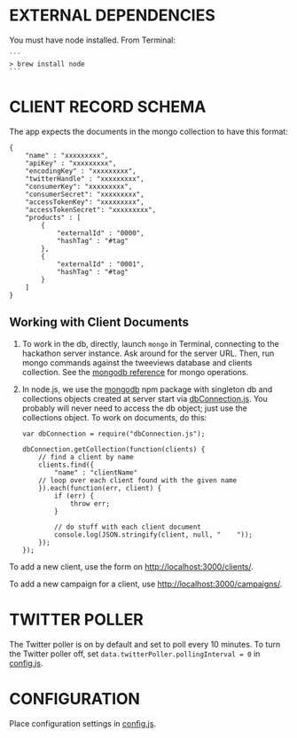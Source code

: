 EXTERNAL DEPENDENCIES
=====================
You must have node installed. From Terminal:

    ```
    > brew install node
    ```

CLIENT RECORD SCHEMA
====================
The app expects the documents in the mongo collection to have this format:

```
{
    "name" : "xxxxxxxxx",
    "apiKey" : "xxxxxxxxx",
    "encodingKey" : "xxxxxxxxx",
    "twitterHandle" : "xxxxxxxxx",
    "consumerKey": "xxxxxxxxx",
    "consumerSecret": "xxxxxxxxx",
    "accessTokenKey": "xxxxxxxxx",
    "accessTokenSecret": "xxxxxxxxx",
    "products" : [
        {
            "externalId" : "0000",
            "hashTag" : "#tag"
        },
        {
            "externalId" : "0001",
            "hashTag" : "#tag"
        }
    ]
}
```

Working with Client Documents
-----------------------------
1. To work in the db, directly, launch `mongo` in Terminal, connecting to the hackathon server instance. Ask around for the server URL. Then, run mongo commands against the tweeviews database and clients collection. See the [mongodb reference](http://docs.mongodb.org/manual/reference/) for mongo operations.

1. In node.js, we use the [mongodb](https://www.npmjs.org/package/mongodb) npm package with singleton db and collections objects created at server start via [dbConnection.js](https://github.com/95civicdude/tweeviews/blob/master/data/dbConnection.js). You probably will never need to access the db object; just use the collections object. To work on documents, do this:

    ```
    var dbConnection = require("dbConnection.js");

    dbConnection.getCollection(function(clients) {
        // find a client by name
        clients.find({
            "name" : "clientName"
        // loop over each client found with the given name
        }).each(function(err, client) {
            if (err) {
                throw err;
            }

            // do stuff with each client document
            console.log(JSON.stringify(client, null, "    "));
        });
    });
    ```

To add a new client, use the form on [http://localhost:3000/clients/](http://localhost:3000/clients/).

To add a new campaign for a client, use [http://localhost:3000/campaigns/](http://localhost:3000/campaigns/).

TWITTER POLLER
==============
The Twitter poller is on by default and set to poll every 10 minutes. To turn the Twitter poller off, set `data.twitterPoller.pollingInterval = 0` in [config.js](https://github.com/95civicdude/tweeviews/blob/master/config.js).

CONFIGURATION
=============
Place configuration settings in [config.js](https://github.com/95civicdude/tweeviews/blob/master/config.js).
